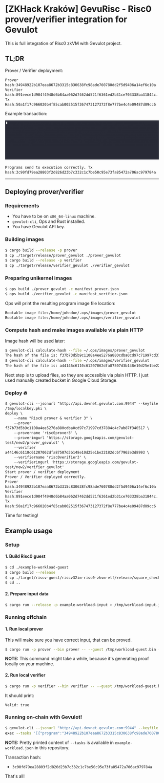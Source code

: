 # [ZKHack Kraków] GevuRisc - Risc0 prover/verifier integration for Gevulot

This is full integration of Risc0 zkVM with Gevulot project.

## TL;DR

Prover / Verifier deployment:

```
Prover hash:34948922b107eaa8672b3315c830638fc98ade760780dd2f5d9406a14ef6c10a
Verifier hash:891eece1d904f4948d6b84aa062d7462dd521f6361ed2b31ce703338ba31844c.
Tx Hash:50a1f17c966020b4f85cab002515f367473127372f8e777be4c4e09487d09cc6
```

Example transaction:

![](./tx.gif)

```
Programs send to execution correctly. Tx hash:3c90fd79ea28803f2d826d23b7c332c1c7be50c95e73fa85472a706ac979784a
```

---

## Deploying prover/verifier

### Requirements

- You have to be on `x86_64-linux` machine.
- `gevulot-cli`, Ops and Rust installed.
- You have Gevulot API key.

### Building images

```sh
$ cargo build --release -p prover
$ cp ./target/release/prover_gevulot ./prover_gevulot
$ cargo build --release -p verifier
$ cp ./target/release/verifier_gevulot ./verifier_gevulot
```

### Preparing unikernel images

```sh
$ ops build ./prover_gevulot -c manifest_prover.json
$ ops build ./verifier_gevulot -c manifest_verifier.json
```

Ops will print the resulting program image file location:

```
Bootable image file:/home/johndoe/.ops/images/prover_gevulot
Bootable image file:/home/johndoe/.ops/images/verifier_gevulot
```

### Compute hash and make images available via plain HTTP

Image hash will be used later:

```sh
$ gevulot-cli calculate-hash --file ~/.ops/images/prover_gevulot
The hash of the file is: f37b73d5b9c1108a4ee5276a880cdba0cd97c71997cd37884c4c7ab87f340517
$ gevulot-cli calculate-hash --file ~/.ops/images/verifier_gevulot
The hash of the file is: a44146c6110c61207062dfa87507d3b148e10d25e1be22182dc6f7962e3d8993
```

Next step is to upload files, so they are accessible via plain HTTP. I just used manually created bucket in Google Cloud Storage.

### Deploy 🔥

```
$ gevulot-cli --jsonurl "http://api.devnet.gevulot.com:9944" --keyfile /tmp/localkey.pki \
deploy \
    --name "Risc0 prover & verifier 3" \
    --prover f37b73d5b9c1108a4ee5276a880cdba0cd97c71997cd37884c4c7ab87f340517 \
    --provername 'risc0prover3' \
    --proverimgurl 'https://storage.googleapis.com/gevulot-test/new2/prover_gevulot' \
    --verifier a44146c6110c61207062dfa87507d3b148e10d25e1be22182dc6f7962e3d8993 \
    --verifiername 'risc0verifier3' \
    --verifierimgurl 'https://storage.googleapis.com/gevulot-test/new2/verifier_gevulot'
Start prover / verifier deployment
Prover / Verifier deployed correctly.
Prover hash:34948922b107eaa8672b3315c830638fc98ade760780dd2f5d9406a14ef6c10a
Verifier hash:891eece1d904f4948d6b84aa062d7462dd521f6361ed2b31ce703338ba31844c.
Tx Hash:50a1f17c966020b4f85cab002515f367473127372f8e777be4c4e09487d09cc6
```

Time for testing!

## Example usage

### Setup

#### 1. Build Risc0 guest

```sh
$ cd ./example-workload-guest
$ cargo build --release
$ cp ./target/riscv-guest/riscv32im-risc0-zkvm-elf/release/square_check_guest /tmp/workload-guest.bin
$ cd ..
```

#### 2. Prepare input data

```sh
$ cargo run --release -p example-workload-input > /tmp/workload-input.json
```

### Running offchain

#### 1. Run local prover

This will make sure you have correct input, that can be proved.

```sh
$ cargo run -p prover --bin prover -- --guest /tmp/workload-guest.bin --input /tmp/workload-input.json --output /tmp/workload-receipt.bin
```

**NOTE:** This command might take a while, because it's generating proof locally on your machine.

#### 2. Run local verifier

```sh
$ cargo run -p verifier --bin verifier -- --guest /tmp/workload-guest.bin --receipt /tmp/workload-receipt.bin
```

It should print:

```
Valid: true
```

### Running on-chain with Gevulot!

```sh
$ gevulot-cli --jsonurl "http://api.devnet.gevulot.com:9944" --keyfile /tmp/localkey.pki \
exec --tasks '[{"program":"34948922b107eaa8672b3315c830638fc98ade760780dd2f5d9406a14ef6c10a","cmd_args":[{"name":"--guest","value":"/workspace/workload-guest.bin"},{"name":"--input","value":"/workspace/workload-input.json"},{"name":"--output","value":"/workspace/workload-receipt.bin"}],"inputs":[{"Input":{"local_path":"1e7d80754b7f9f8cf0bc5b423feb03baacd4e2a533333581f0ab713a75e52afb","vm_path":"/workspace/workload-guest.bin","file_url":"https://storage.googleapis.com/gevulot-test/workload-guest.bin"}},{"Input":{"local_path":"e51bf918d5d85b49283a096ccb25afb0d2089fec2701b5d9f79437b58cd39660","vm_path":"/workspace/workload-input.json","file_url":"https://storage.googleapis.com/gevulot-test/workload-input.json"}}]},{"program":"891eece1d904f4948d6b84aa062d7462dd521f6361ed2b31ce703338ba31844c","cmd_args":[{"name":"--guest","value":"/workspace/workload-guest2.bin"},{"name":"--receipt","value":"/workspace/workload-receipt.bin"}],"inputs":[{"Input":{"local_path":"1e7d80754b7f9f8cf0bc5b423feb03baacd4e2a533333581f0ab713a75e52afb","vm_path":"/workspace/workload-guest2.bin","file_url":"https://storage.googleapis.com/gevulot-test/workload-guest.bin"}},{"Output":{"source_program":"34948922b107eaa8672b3315c830638fc98ade760780dd2f5d9406a14ef6c10a","file_name":"/workspace/workload-receipt.bin"}}]}]'
```

**NOTE:** Pretty printed content of `--tasks` is available in `example-workload.json` in this repository.

Transaction hash:

- `3c90fd79ea28803f2d826d23b7c332c1c7be50c95e73fa85472a706ac979784a`

That's all!
